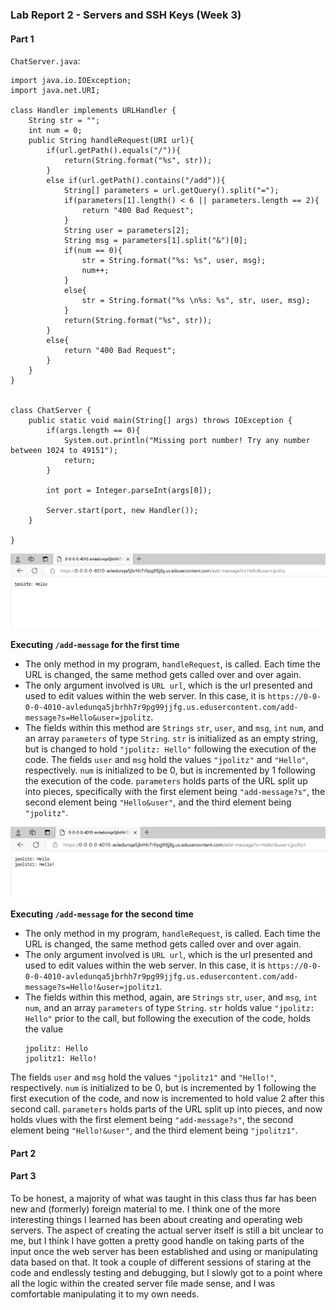 ### Lab Report 2 - Servers and SSH Keys (Week 3)

#### Part 1 
`ChatServer.java`:
```
import java.io.IOException;
import java.net.URI;

class Handler implements URLHandler {
    String str = "";
    int num = 0;
    public String handleRequest(URI url){
        if(url.getPath().equals("/")){
            return(String.format("%s", str));
        }
        else if(url.getPath().contains("/add")){
            String[] parameters = url.getQuery().split("=");
            if(parameters[1].length() < 6 || parameters.length == 2){
                return "400 Bad Request";
            }
            String user = parameters[2];
            String msg = parameters[1].split("&")[0];
            if(num == 0){
                str = String.format("%s: %s", user, msg);
                num++;
            }
            else{
                str = String.format("%s \n%s: %s", str, user, msg);
            }
            return(String.format("%s", str));
        }
        else{
            return "400 Bad Request";
        }
    }   
}


class ChatServer {
    public static void main(String[] args) throws IOException {
        if(args.length == 0){
            System.out.println("Missing port number! Try any number between 1024 to 49151");
            return;
        }

        int port = Integer.parseInt(args[0]);

        Server.start(port, new Handler());
    }

}
```

![Image](Exec1.jpg)

__Executing `/add-message` for the first time__

* The only method in my program, `handleRequest`, is called. Each time the URL is changed, the same method gets called over and over again.
* The only argument involved is `URL url`, which is the url presented and used to edit values within the web server. In this case, it is `https://0-0-0-0-4010-avledunqa5jbrhh7r9pg99jjfg.us.edusercontent.com/add-message?s=Hello&user=jpolitz`.
* The fields within this method are `Strings` `str`, `user`, and `msg`, `int` `num`, and an array `parameters` of type `String`. `str` is initialized as an empty string, but is changed to hold `"jpolitz: Hello"` following the execution of the code. The fields `user` and `msg` hold the values `"jpolitz"` and `"Hello"`, respectively. `num` is initialized to be 0, but is incremented by 1 following the execution of the code. `parameters` holds parts of the URL split up into pieces, specifically with the first element being `"add-message?s"`, the second element being `"Hello&user"`, and the third element being `"jpolitz"`.
  
![Image](Exec2.jpg)

__Executing `/add-message` for the second time__

* The only method in my program, `handleRequest`, is called. Each time the URL is changed, the same method gets called over and over again.
* The only argument involved is `URL url`, which is the url presented and used to edit values within the web server. In this case, it is `https://0-0-0-0-4010-avledunqa5jbrhh7r9pg99jjfg.us.edusercontent.com/add-message?s=Hello!&user=jpolitz1`.
* The fields within this method, again, are `Strings` `str`, `user`, and `msg`, `int` `num`, and an array `parameters` of type `String`. `str` holds value `"jpolitz: Hello"` prior to the call, but following the execution of the code, holds the value
  ```
  jpolitz: Hello
  jpolitz1: Hello!
  ```
The fields `user` and `msg` hold the values `"jpolitz1"` and `"Hello!"`, respectively. `num` is initialized to be 0, but is incremented by 1 following the first execution of the code, and now is incremented to hold value 2 after this second call. `parameters` holds parts of the URL split up into pieces, and now holds vlues with the first element being `"add-message?s"`, the second element being `"Hello!&user"`, and the third element being `"jpolitz1"`.
  
#### Part 2


#### Part 3
To be honest, a majority of what was taught in this class thus far has been new and (formerly) foreign material to me. I think one of the more interesting things I learned has been about creating and operating web servers. The aspect of creating the actual server itself is still a bit unclear to me, but I think I have gotten a pretty good handle on taking parts of the input once the web server has been established and using or manipulating data based on that. It took a couple of different sessions of staring at the code and endlessly testing and debugging, but I slowly got to a point where all the logic within the created server file made sense, and I was comfortable manipulating it to my own needs.
